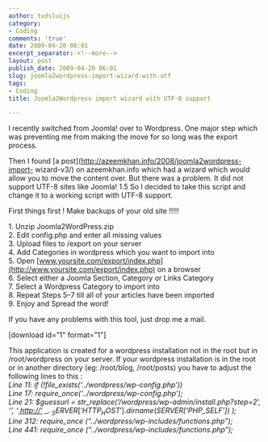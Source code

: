 ```yaml
---
author: tvdsluijs
category:
- Coding
comments: 'true'
date: 2009-04-20 06:01
excerpt_separator: <!--more-->
layout: post
publish_date: 2009-04-20 06:01
slug: joomla2wordpress-import-wizard-with-utf
tags:
- Coding
title: Joomla2Wordpress import wizard with UTF-8 support

---
```

I recently switched from Joomla! over to Wordpress. One major step which was
preventing me from making the move for so long was the export process.  
  
Then I found [a post](http://azeemkhan.info/2008/joomla2wordpress-import-
wizard-v3/) on azeemkhan.info which had a wizard which would allow you to move
the content over. But there was a problem. It did not support UTF-8 sites like
Joomla! 1.5 So I decided to take this script and change it to a working script
with UTF-8 support.  
  
  
  
First things first ! Make backups of your old site !!!!!  
  
1\. Unzip Joomla2WordPress.zip  
2\. Edit config.php and enter all missing values  
3\. Upload files to /export on your server  
4\. Add Categories in wordpress which you want to import into  
5\. Open
[www.yoursite.com/export/index.php](http://www.yoursite.com/export/index.php)
on a browser  
6\. Select either a Joomla Section, Category or Links Category  
7\. Select a Wordpress Category to import into  
8\. Repeat Steps 5–7 till all of your articles have been imported  
9\. Enjoy and Spread the word!  
  
If you have any problems with this tool, just drop me a mail.  
  
[download id=”1" format=”1"]  
  
This application is created for a wordpress installation not in the root but
in /root/wordpress on your server. If your wordpress installation is in the
root or in another directory (eg: /root/blog, /root/posts) you have to adjust
the following lines to this :  
_Line 11: if (!file_exists(‘../wordpress/wp-config.php’))  
Line 17: require_once(‘../wordpress/wp-config.php’);  
Line 21: $guessurl = str_replace(‘/wordpress/wp-admin/install.php?step=2’, ‘’,
‘_[ _http://’_](http://%27/) _. $_SERVER[‘HTTP_HOST '] .
dirname($_SERVER[‘PHP_SELF’]) );  
Line 312: require_once (“../wordpress/wp-includes/functions.php”);  
Line 441: require_once (“../wordpress/wp-includes/functions.php”);_

